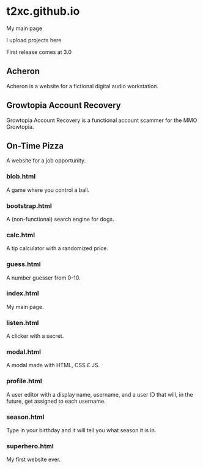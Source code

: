 # t2xc.github.io

My main page

I upload projects here

First release comes at 3.0

## Acheron

Acheron is a website for a fictional digital audio workstation.

## Growtopia Account Recovery

Growtopia Account Recovery is a functional account scammer for the MMO Growtopia.

## On-Time Pizza

A website for a job opportunity.

### blob.html

A game where you control a ball.

### bootstrap.html

A (non-functional) search engine for dogs.

### calc.html

A tip calculator with a randomized price.

### guess.html

A number guesser from 0-10.

### index.html

My main page.

### listen.html

A clicker with a secret.

### modal.html

A modal made with HTML, CSS £ JS.

### profile.html

A user editor with a display name, username, and a user ID that will, in the future, get assigned to each username.

### season.html

Type in your birthday and it will tell you what season it is in.

### superhero.html

My first website ever.